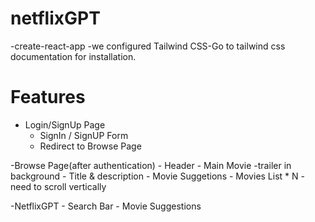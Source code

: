 # netflixGPT

-create-react-app
-we configured Tailwind CSS-Go to tailwind css documentation for installation.


# Features

- Login/SignUp Page
    - SignIn / SignUP Form
    - Redirect to Browse Page

-Browse Page(after authentication)
    - Header
    - Main Movie
        -trailer in background
        - Title & description
        - Movie Suggetions
            - Movies List * N - need to scroll vertically

-NetflixGPT
    - Search Bar
    - Movie Suggestions
